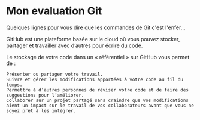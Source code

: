 # Mon evaluation Git

Quelques lignes pour vous dire que les commandes de Git c'est l'enfer...

GitHub est une plateforme basée sur le cloud où vous pouvez stocker, partager et travailler avec d’autres pour écrire du code.

Le stockage de votre code dans un « référentiel » sur GitHub vous permet de :

    Présenter ou partager votre travail.
    Suivre et gérer les modifications apportées à votre code au fil du temps.
    Permettre à d’autres personnes de réviser votre code et de faire des suggestions pour l’améliorer.
    Collaborer sur un projet partagé sans craindre que vos modifications aient un impact sur le travail de vos collaborateurs avant que vous ne soyez prêt à les intégrer.
